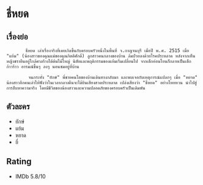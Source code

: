 # ธี่หยด

## เรื่องย่อ
           ธี่หยด เล่าเรื่องจริงที่เคยเกิดขึ้นกับครอบครัวหนึ่งในพื้นที่ จ.กาญจนบุรี เมื่อปี พ.ศ. 2515 เมื่อ "แย้ม" (น้องสาวของคุณแม่ของคุณกิตติศักดิ์) ลูกสาวคนกลางของบ้าน ล้มป่วยลงด้วยโรคประหลาด หลังจากเห็นหญิงชรายืนอยู่ใกล้ศาลร้างใต้ต้นไม้ใหญ่ นิสัยและพฤติกรรมของแย้มเริ่มเปลี่ยนไป จากเด็กอ่อนโยนก็กลายเป็นเด็กก้าวร้าว อารมณ์ขึ้นๆ ลงๆ นอนซมอยู่ที่บ้าน 

            จนกระทั่ง "ยักษ์" พี่ชายคนโตของบ้านเดินทางกลับมา และพบเจอกับเหตุการณ์แปลกๆ เมื่อ "หยาด" น้องสาวอีกคนเล่าให้ฟังว่าในเวลากลางคืนจะได้ยินเสียงสวดประหลาด เปล่งเสียงว่า "ธี่หยด" อย่างโหยหวน นำไปสู่การสืบหาความจริง โดยมีชีวิตของน้องสาวและความปลอดภัยของครอบครัวเป็นเดิมพัน


## ตัวละคร
- ยักษ์
- แย้ม
- หยาด
- ยี่

## Rating
- IMDb 5.8/10
